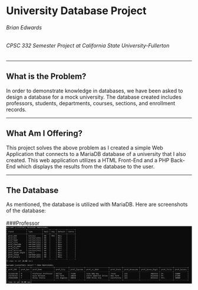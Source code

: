 # University Database Project
###### Brian Edwards
###### CPSC 332 Semester Project at California State University-Fullerton
---
## What is the Problem?
In order to demonstrate knowledge in databases, we have been asked to design a database for a mock university. The database created includes professors, students, departments, courses, sections, and enrollment records.

---
## What Am I Offering?
This project solves the above problem as I created a simple Web Application that connects to a MariaDB database of a university that I also created. This web application utilizes a HTML Front-End and a PHP Back-End which displays the results from the database to the user.

---
## The Database
As mentioned, the database is utilized with MariaDB. Here are screenshots of the database: <br/><br/>
###Professor
![Professor](https://github.com/brianedwards00/University-Database/blob/main/READ.ME%20Pictures/Professor.png)
